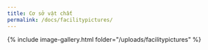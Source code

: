 ```yaml
---
title: Cơ sở vật chất
permalink: /docs/facilitypictures/
---
```


{% include image-gallery.html folder="/uploads/facilitypictures" %}